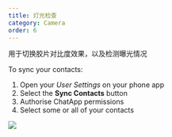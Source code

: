 ```yaml
---
title: 灯光检查
category: Camera
order: 6
---
```


用于切换胶片对比度效果，以及检测曝光情况

> 

To sync your contacts:

1. Open your *User Settings* on your phone app
2. Select the **Sync Contacts** button
3. Authorise ChatApp permissions
4. Select some or all of your contacts

![](//placehold.it/800x600)
